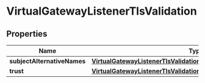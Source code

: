 

# VirtualGatewayListenerTlsValidation


## Properties

| Name | Type | Description | Notes |
|------------ | ------------- | ------------- | -------------|
|**subjectAlternativeNames** | [**VirtualGatewayListenerTlsValidationContextSubjectAlternativeNames**](VirtualGatewayListenerTlsValidationContextSubjectAlternativeNames.md) |  |  [optional] |
|**trust** | [**VirtualGatewayListenerTlsValidationContextTrust**](VirtualGatewayListenerTlsValidationContextTrust.md) |  |  |



